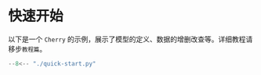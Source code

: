 # 快速开始

以下是一个 `Cherry` 的示例，展示了模型的定义、数据的增删改查等。详细教程请移步`教程篇`。

```python
--8<-- "./quick-start.py"
```
